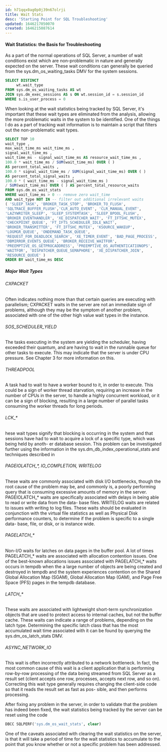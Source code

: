 ```yaml
---
id: h71qqx0ag0p0j39n67olrji
title: Wait Stats
desc: 'Starting Point for SQL Troubleshooting'
updated: 1646217050070
created: 1646215087614
---
```


#### Wait Statistics: the Basis for Troubleshooting
As a part of the normal operations of SQL Server, a number of wait conditions exist
which are non-problematic in nature and generally expected on the server. These wait
conditions can generally be queried from the sys.dm_os_waiting_tasks DMV for the
system sessions.

```SQL
SELECT DISTINCT
     wt.wait_type
FROM sys.dm_os_waiting_tasks AS wt
JOIN sys.dm_exec_sessions AS s ON wt.session_id = s.session_id
WHERE s.is_user_process = 0
```

When looking at the wait statistics being tracked by SQL Server, it's important that these
wait types are eliminated from the analysis, allowing the more problematic waits in the
system to be identified. One of the things I do as a part of tracking wait information is to
maintain a script that filters out the non-problematic wait types.

```SQL
SELECT TOP 10
wait_type ,
max_wait_time_ms wait_time_ms ,
signal_wait_time_ms ,
wait_time_ms - signal_wait_time_ms AS resource_wait_time_ms ,
100.0 * wait_time_ms / SUM(wait_time_ms) OVER ( )
AS percent_total_waits ,
100.0 * signal_wait_time_ms / SUM(signal_wait_time_ms) OVER ( )
AS percent_total_signal_waits ,
100.0 * ( wait_time_ms - signal_wait_time_ms )
/ SUM(wait_time_ms) OVER ( ) AS percent_total_resource_waits
FROM sys.dm_os_wait_stats
WHERE wait_time_ms > 0 -- remove zero wait_time
AND wait_type NOT IN -- filter out additional irrelevant waits
( 'SLEEP_TASK', 'BROKER_TASK_STOP', 'BROKER_TO_FLUSH',
'SQLTRACE_BUFFER_FLUSH','CLR_AUTO_EVENT', 'CLR_MANUAL_EVENT',
'LAZYWRITER_SLEEP', 'SLEEP_SYSTEMTASK', 'SLEEP_BPOOL_FLUSH',
'BROKER_EVENTHANDLER', 'XE_DISPATCHER_WAIT', 'FT_IFTSHC_MUTEX',
'CHECKPOINT_QUEUE', 'FT_IFTS_SCHEDULER_IDLE_WAIT',
'BROKER_TRANSMITTER', 'FT_IFTSHC_MUTEX', 'KSOURCE_WAKEUP',
'LOGMGR_QUEUE', 'ONDEMAND_TASK_QUEUE',
'REQUEST_FOR_DEADLOCK_SEARCH', 'XE_TIMER_EVENT', 'BAD_PAGE_PROCESS',
'DBMIRROR_EVENTS_QUEUE', 'BROKER_RECEIVE_WAITFOR',
'PREEMPTIVE_OS_GETPROCADDRESS', 'PREEMPTIVE_OS_AUTHENTICATIONOPS',
'WAITFOR', 'DISPATCHER_QUEUE_SEMAPHORE', 'XE_DISPATCHER_JOIN',
'RESOURCE_QUEUE' )
ORDER BY wait_time_ms DESC
```

##### Major Wait Types
###### CXPACKET  
Often indicates nothing more than that certain queries are executing with parallelism;
CXPACKET waits in the server are not an immediate sign of problems, although they may
be the symptom of another problem, associated with one of the other high value wait
types in the instance.

###### SOS_SCHEDULER_YIELD
The tasks executing in the system are yielding the scheduler, having exceeded their
quantum, and are having to wait in the runnable queue for other tasks to execute.
This may indicate that the server is under CPU pressure. See Chapter 3 for more
information on this.

###### THREADPOOL
A task had to wait to have a worker bound to it, in order to execute. This could
be a sign of worker thread starvation, requiring an increase in the number of
CPUs in the server, to handle a highly concurrent workload, or it can be a sign of
blocking, resulting in a large number of parallel tasks consuming the worker threads
for long periods.

###### LCK_*
hese wait types signify that blocking is occurring in the system and that sessions
have had to wait to acquire a lock of a specific type, which was being held by anoth-
er database session. This problem can be investigated further using the information
in the sys.dm_db_index_operational_stats and techniques described in <!-- Link -->

###### PAGEIOLATCH_*, IO_COMPLETION, WRITELOG
These waits are commonly associated with disk I/O bottlenecks, though the root
cause of the problem may be, and commonly is, a poorly performing query that is
consuming excessive amounts of memory in the server. PAGEIOLATCH_* waits are
specifically associated with delays in being able to read or write data from the data-
base files. WRITELOG waits are related to issues with writing to log files. These waits
should be evaluated in conjunction with the virtual file statistics as well as Physical
Disk performance counters, to determine if the problem is specific to a single data-
base, file, or disk, or is instance wide.
###### PAGELATCH_*

Non-I/O waits for latches on data pages in the buffer pool. A lot of times
PAGELATCH_* waits are associated with allocation contention issues. One of
the best-known allocations issues associated with PAGELATCH_* waits occurs in
tempdb when the a large number of objects are being created and destroyed in
tempdb and the system experiences contention on the Shared Global Allocation
Map (SGAM), Global Allocation Map (GAM), and Page Free Space (PFS) pages in the
tempdb database.

###### LATCH_*
These waits are associated with lightweight short-term synchronization objects that
are used to protect access to internal caches, but not the buffer cache. These waits
can indicate a range of problems, depending on the latch type. Determining the
specific latch class that has the most accumulated wait time associated with it can
be found by querying the sys.dm_os_latch_stats DMV.

###### ASYNC_NETWORK_IO
This wait is often incorrectly attributed to a network bottleneck. In fact, the most
common cause of this wait is a client application that is performing row-by-row processing
of the data being streamed from SQL Server as a result set (client accepts one row,
processes, accepts next row, and so on). Correcting this wait type generally
requires changing the client-side code so that it reads the result set as fast as pos-
sible, and then performs processing.

After fixing any problem in the server, in order to validate that the problem has indeed
been fixed, the wait statistics being tracked by the server can be reset using the code

```sql
DBCC SQLPERF('sys.dm_os_wait_stats', clear)
```

One of the caveats associated with clearing the wait statistics on the server, is that it
will take a period of time for the wait statistics to accumulate to the point that you
know whether or not a specific problem has been addressed.
